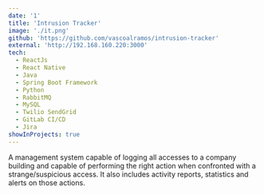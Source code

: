 ```yaml
---
date: '1'
title: 'Intrusion Tracker'
image: './it.png'
github: 'https://github.com/vascoalramos/intrusion-tracker'
external: 'http://192.168.160.220:3000'
tech:
  - ReactJs
  - React Native
  - Java
  - Spring Boot Framework
  - Python
  - RabbitMQ
  - MySQL
  - Twilio SendGrid
  - GitLab CI/CD
  - Jira
showInProjects: true
---
```


A management system capable of logging all accesses to a company building and capable of performing the right action when confronted with a strange/suspicious access. It also includes activity reports, statistics and alerts on those actions.
